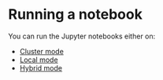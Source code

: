 # Running a notebook

You can run the Jupyter notebooks either on:

* [Cluster mode](../README.md#run-on-cluster-mode)
* [Local mode](../README.md#run-on-local-mode)
* [Hybrid mode](../README.md#run-on-hybrid-mode)
